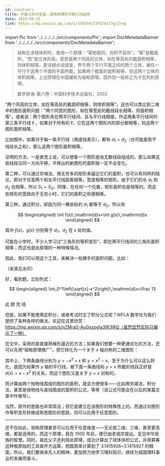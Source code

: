 ```yaml
---
id: cavalieri
title: 平面几何大宝鉴：祖暅原理的平面几何运用
date: 2019-09-25
link: https://mp.weixin.qq.com/s/15D5f4zl5FG7Azl7gcZrxg
---
```


import Pic from '../../../../../src/components/Pic';
import DocMetadataBanner from '../../../../../src/components/DocMetadataBanner';

<DocMetadataBanner frontMatter={frontMatter} />

> 祖暅在求球体积时，使用一个原理：“幂势既同，则积不容异”。“幂”是截面积，“势”是立体的高。意思是两个同高的立体，如在等高处的截面积相等，则体积相等。更详细点说就是，界于两个平行平面之间的两个立体，被任一平行于这两个平面的平面所截，如果两个截面的面积相等，则这两个立体的体积相等。上述原理在中国被称为祖暅原理，国外则一般称之为卡瓦列利原理。
>
> 数学辞海-第六卷：中国科学技术出版社，2002

“两个同高的立体，如在等高处的截面积相等，则体积相等”，这也可以类比到二维中的图形面积问题：“两个同宽的图形，如在等宽处的截线段长相等，则面积相等”。或者说：两个图形夹在两平行线间，且与平行线相接，作这两条平行线间的第三条平行线 $\ell$ ，如果对于所有的 $\ell$，它在这两个图形内的部分都相等，则这两个图形面积相等。

<Pic src="/zh-Hans/img/./docs/Science/cavalieri/JGibibkelET68EfhySWuOboVia7FJX8ehwIAicTz2be2JDN7HIibwibjrpYPP1bTCr1TrjDicauU0P6BLCgFIibZK42GCQ.png"></Pic>

比如图中，如果对于每一条平行线（用虚线表示），都有 $d_1=d_2$（也可能是若干线段长之和），那么这两个图形面积相等。

证明的方法，一是直觉上说，可以想象一个图形是由无数线段组成的，那么如果这些线段沿同一方向平移，平移出的新图形的面积就一定不会变化。

<Pic src="/zh-Hans/img/./docs/Science/cavalieri/JGibibkelET68EfhySWuOboVia7FJX8ehwIq7rKuUtU2fmNPBsE5ZlW0U1LeeLIdNXFqDa2dr7VLFNOPleZyFAicsQ.png"></Pic>

第二种，可以通过穷竭法，用无穷多的矩形来逼近它们的面积，也可以有同样的结论，即对于任意两个和左平行线距离相等，宽度相等的矩形，由于它们的长 $d_1$ 和 $d_2$ 也相等，所以 $S_1=S_2$。同理，在任何一个位置，矩形面积也是相等的。而这些矩形的宽趋向于无穷小时，它们的面积之和便相等。

第三种，通过积分，即因为同一横坐标的 $d_1$ 都等于 $d_2$，所以有

$$
\begin{aligned}
\int f(x)\,\mathrm{d}x=\int g(x)\,\mathrm{d}x
\end{aligned}
$$

其中 $f(x)$，$g(x)$ 分别等于 $d_1$，$d_2$ 在 $x$ 处的值。

可能在小学时，不少人学习过“三角形的等积变形”，即在两平行线间的三角形面积相等；而这也是此原理的一种特殊情况。

因此，我们可以用这个工具，来解决一些棘手的面积问题。比如：

<Pic src="/zh-Hans/img/./docs/Science/cavalieri/JGibibkelET68EfhySWuOboVia7FJX8ehwINMicRNErQECUAT61ibpmzQYRMKhvmbcKXlQuNENnOZ8OFPkl66dnSsfA.jpeg">（来源见水印）</Pic>

好，看到题，立刻列式：

$$
\begin{aligned}
\int_0^1\left(\sqrt{x}-x^2\right)\,\mathrm{d}x=\frac 13
\end{aligned}
$$

<p style={{fontSize: 'large', color: 'orange', textAlign: 'center'}}>此  题  完  结</p>

但是，如果不能使用定积分，或者考试时忘了积分公式呢？WFLA 数学社为我们提供了各种各样的做法，欢迎在这里欣赏：https://mp.weixin.qq.com/s/nZMraG-AuGxzogIa3W3lRQ（虽然显然实际只展示了一种）

在文中，采用的是直接用梯形逼近的方法；如果我们想要一种更通式化的方法，还可以先用“祖暅原理推广”，把它转化为一个关于 $x$ 轴对称的二维图形：

<Pic src="/zh-Hans/img/./docs/Science/cavalieri/JGibibkelET68EfhySWuOboVia7FJX8ehwIL0eR3P3ktCbbfFKE6SfLYE3VCfrB4nibzUkSoibdRtkOmvO65nu1Mictw.png"></Pic>

其中上、下两条曲线分别为 $y=-x^2+x$ 和 $y=x^2-x$。至于为什么可以这么转化，是因为如果作 $y$ 轴的平行线，被下面一条曲线和 $y=x$ 所截的线段正好是 $d(x)=x-x^2$ 的关系，而这个图形又是关于 $y=x$ 对称的。

<Pic src="/zh-Hans/img/./docs/Science/cavalieri/JGibibkelET68EfhySWuOboVia7FJX8ehwIvhZefO4cHbMYoN8ELI5Dg5rNjMTCAtlArXQuNMQgJg7RBRGYyrTpCA.png"></Pic>

而计算由两个抛物线围成的图形的面积，就会方便很多——比如用穷竭法，积分法，甚至是抛物线与直线围成的面积的公式，等等（该公式可能会在以后的某篇文章中作推导）。

当然，原作的思路也非常简洁；但它是建立在该图形的特殊性上的。而通过对图形作等积变形转换成熟悉图形的思路，则可以应用于任意图形。

---

还不仅如此，祖暅原理甚至可以应用于任意维度——无论是二维、三维，甚至更高维，都是适用的。而这个原理，竟在 1500 年前，便已由老祖宗提出，足见中华民族的智慧。同时，祖氏父子还利用此原理，成功计算出了球体体积公式，并用算筹这种极原始的工具做开方运算，把圆周率计算到了 3.1415926~3.1415927 的精度。所以，我们要继承先人的精神，更加努力地学习理科知识，继续为祖国理科事业的发展而奋斗。
